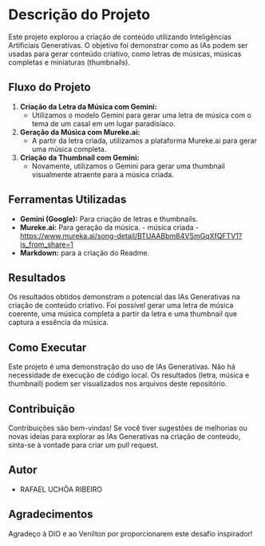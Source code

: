
# Descrição do Projeto

Este projeto explorou a criação de conteúdo utilizando Inteligências Artificiais Generativas. O objetivo foi demonstrar como as IAs podem ser usadas para gerar conteúdo criativo, como letras de músicas, músicas completas e miniaturas (thumbnails).

## Fluxo do Projeto

1.  **Criação da Letra da Música com Gemini:**
    * Utilizamos o modelo Gemini para gerar uma letra de música com o tema de um casal em um lugar paradisíaco.
2.  **Geração da Música com Mureke.ai:**
    * A partir da letra criada, utilizamos a plataforma Mureke.ai para gerar uma música completa.
3.  **Criação da Thumbnail com Gemini:**
    * Novamente, utilizamos o Gemini para gerar uma thumbnail visualmente atraente para a música criada.

## Ferramentas Utilizadas

* **Gemini (Google):** Para criação de letras e thumbnails.
* **Mureke.ai:** Para geração da música. - música criada - https://www.mureka.ai/song-detail/BTUAABbm84VSmGqXfQFTV1?is_from_share=1
* **Markdown:** para a criação do Readme.

## Resultados

Os resultados obtidos demonstram o potencial das IAs Generativas na criação de conteúdo criativo. Foi possível gerar uma letra de música coerente, uma música completa a partir da letra e uma thumbnail que captura a essência da música.

## Como Executar

Este projeto é uma demonstração do uso de IAs Generativas. Não há necessidade de execução de código local. Os resultados (letra, música e thumbnail) podem ser visualizados nos arquivos deste repositório.

## Contribuição

Contribuições são bem-vindas! Se você tiver sugestões de melhorias ou novas ideias para explorar as IAs Generativas na criação de conteúdo, sinta-se à vontade para criar um pull request.

## Autor

* RAFAEL UCHÔA RIBEIRO

## Agradecimentos

Agradeço à DIO e ao Venilton por proporcionarem este desafio inspirador!

